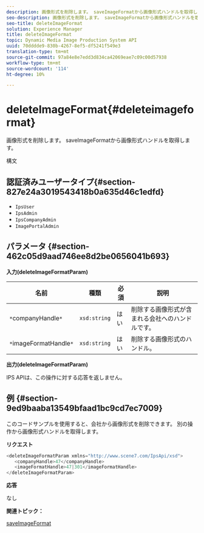```yaml
---
description: 画像形式を削除します。 saveImageFormatから画像形式ハンドルを取得します。
seo-description: 画像形式を削除します。 saveImageFormatから画像形式ハンドルを取得します。
seo-title: deleteImageFormat
solution: Experience Manager
title: deleteImageFormat
topic: Dynamic Media Image Production System API
uuid: 70dddde9-830b-4267-8ef5-df5241f549e3
translation-type: tm+mt
source-git-commit: 97a84e8e7edd3d834ca42069eae7c09c00d57938
workflow-type: tm+mt
source-wordcount: '114'
ht-degree: 10%

---
```



# deleteImageFormat{#deleteimageformat}

画像形式を削除します。 saveImageFormatから画像形式ハンドルを取得します。

構文

## 認証済みユーザータイプ{#section-827e24a3019543418b0a635d46c1edfd}

* `IpsUser`
* `IpsAdmin`
* `IpsCompanyAdmin`
* `ImagePortalAdmin`

## パラメータ {#section-462c05d9aad746ee8d2be0656041b693}

**入力(deleteImageFormatParam)**

| 名前 | 種類 | 必須 | 説明 |
|---|---|---|---|
| `*`companyHandle`*` | `xsd:string` | はい | 削除する画像形式が含まれる会社へのハンドルです。 |
| `*`imageFormatHandle`*` | `xsd:string` | はい | 削除する画像形式のハンドル。 |

**出力(deleteImageFormatParam)**

IPS APIは、この操作に対する応答を返しません。

## 例 {#section-9ed9baaba13549bfaad1bc9cd7ec7009}

このコードサンプルを使用すると、会社から画像形式を削除できます。 別の操作から画像形式ハンドルを取得します。

**リクエスト**

```java
<deleteImageFormatParam xmlns="http://www.scene7.com/IpsApi/xsd">
   <companyHandle>47</companyHandle>
   <imageFormatHandle>47|301</imageFormatHandle>
</deleteImageFormatParam>
```

**応答**

なし

**関連トピック：**

[saveImageFormat](../../../operations/c-operations-intro/c-methods/r-save-image-format.md#reference-d15c27f533ef41e38b54a539a304bd1d)
